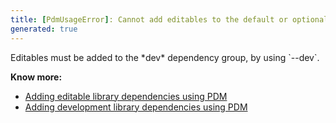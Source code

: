 ```yaml
---
title: [PdmUsageError]: Cannot add editables to the default or optional dependency group
generated: true
---
```


<div markdown="1" class="ans">
Editables must be added to the *dev* dependency group, by using `--dev`.
</div>

**Know more:**
- [Adding editable library dependencies using PDM](/en-US/pdm/adding-editable-library-dependencies)
- [Adding development library dependencies using PDM](/en-US/pdm/adding-development-library-dependencies)
